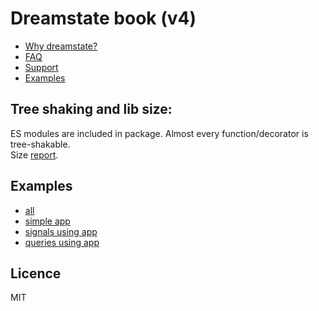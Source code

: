 # Dreamstate book (v4)

- [Why dreamstate?](./BENEFITS.md)
- [FAQ](./FAQ.md)
- [Support](./SUPPORT.md)
- [Examples](../examples/LIST.md)

## Tree shaking and lib size:

ES modules are included in package. Almost every function/decorator is tree-shakable. <br/>
Size [report](https://bundlephobia.com/result?p=dreamstate).


## Examples

- [all](https://github.com/Neloreck/dreamstate/tree/master/examples)
- [simple app](https://github.com/Neloreck/dreamstate/tree/master/examples/simple_application)
- [signals using app](https://github.com/Neloreck/dreamstate/tree/master/examples/signal_application)
- [queries using app](https://github.com/Neloreck/dreamstate/tree/master/examples/query_application)

## Licence

MIT
